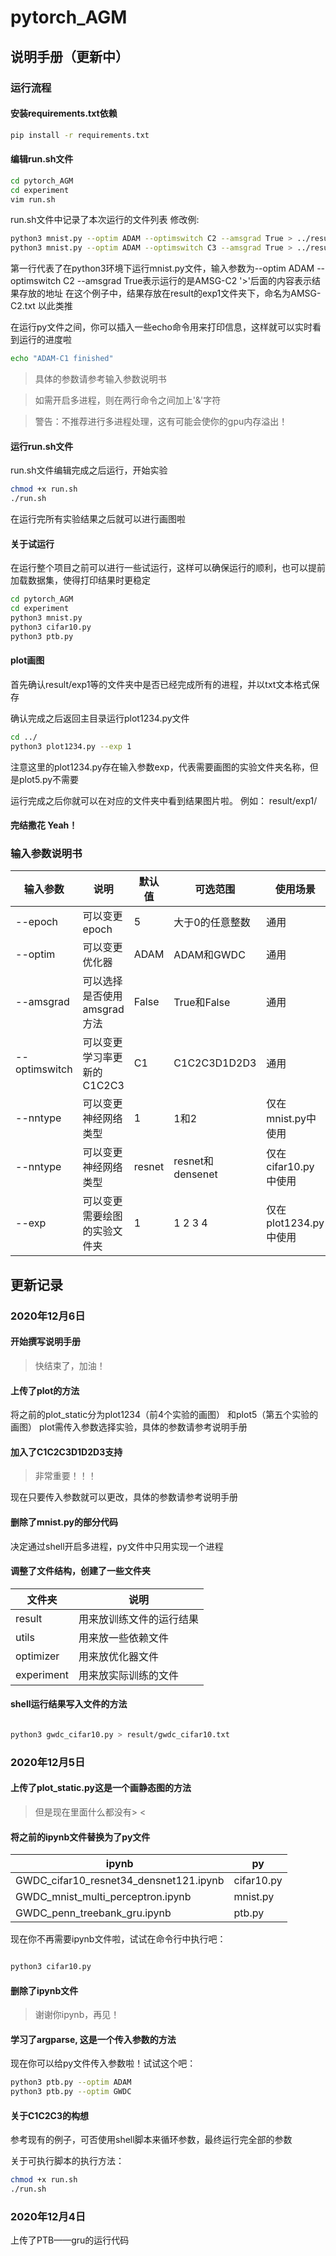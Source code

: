 # pytorch_AGM

## 说明手册（更新中）

### 运行流程

#### 安装requirements.txt依赖
```bash
pip install -r requirements.txt
```
#### 编辑run.sh文件
```bash
cd pytorch_AGM
cd experiment
vim run.sh
```
run.sh文件中记录了本次运行的文件列表
修改例:
```bash
python3 mnist.py --optim ADAM --optimswitch C2 --amsgrad True > ../result/exp1/AMSG-C2.txt
python3 mnist.py --optim ADAM --optimswitch C3 --amsgrad True > ../result/exp1/AMSG-C3.txt
```
第一行代表了在python3环境下运行mnist.py文件，输入参数为--optim ADAM --optimswitch C2 --amsgrad True表示运行的是AMSG-C2
'>'后面的内容表示结果存放的地址 在这个例子中，结果存放在result的exp1文件夹下，命名为AMSG-C2.txt
以此类推

在运行py文件之间，你可以插入一些echo命令用来打印信息，这样就可以实时看到运行的进度啦
```bash
echo "ADAM-C1 finished"
```
>具体的参数请参考输入参数说明书

>如需开启多进程，则在两行命令之间加上'&'字符

>警告：不推荐进行多进程处理，这有可能会使你的gpu内存溢出！

#### 运行run.sh文件

run.sh文件编辑完成之后运行，开始实验
```bash
chmod +x run.sh
./run.sh 
```

在运行完所有实验结果之后就可以进行画图啦

#### 关于试运行
在运行整个项目之前可以进行一些试运行，这样可以确保运行的顺利，也可以提前加载数据集，使得打印结果时更稳定
```bash
cd pytorch_AGM
cd experiment
python3 mnist.py
python3 cifar10.py
python3 ptb.py
```

#### plot画图
首先确认result/exp1等的文件夹中是否已经完成所有的进程，并以txt文本格式保存

确认完成之后返回主目录运行plot1234.py文件
```bash
cd ../
python3 plot1234.py --exp 1
```
注意这里的plot1234.py存在输入参数exp，代表需要画图的实验文件夹名称，但是plot5.py不需要

运行完成之后你就可以在对应的文件夹中看到结果图片啦。
例如： result/exp1/

#### 完结撒花 Yeah！

### 输入参数说明书
|输入参数|说明|默认值|可选范围|使用场景|
|-----|-----|-----|-----|-----|
|--epoch|可以变更epoch|5|大于0的任意整数|通用|
|--optim|可以变更优化器|ADAM|ADAM和GWDC|通用|
|--amsgrad|可以选择是否使用amsgrad方法|False|True和False|通用|
|--optimswitch|可以变更学习率更新的C1C2C3|C1|C1C2C3D1D2D3|通用|
|--nntype|可以变更神经网络类型|1|1和2|仅在mnist.py中使用|
|--nntype|可以变更神经网络类型|resnet|resnet和densenet|仅在cifar10.py中使用|
|--exp|可以变更需要绘图的实验文件夹|1|1 2 3 4|仅在plot1234.py中使用|

## 更新记录
### 2020年12月6日

#### 开始撰写说明手册
>快结束了，加油！

#### 上传了plot的方法
将之前的plot_static分为plot1234（前4个实验的画图）
和plot5（第五个实验的画图）
plot需传入参数选择实验，具体的参数请参考说明手册

#### 加入了C1C2C3D1D2D3支持
>非常重要！！！

现在只要传入参数就可以更改，具体的参数请参考说明手册

#### 删除了mnist.py的部分代码
决定通过shell开启多进程，py文件中只用实现一个进程

#### 调整了文件结构，创建了一些文件夹
|文件夹|说明|
|-----|-----|
|result|用来放训练文件的运行结果|
|utils|用来放一些依赖文件|
|optimizer|用来放优化器文件|
|experiment|用来放实际训练的文件|

#### shell运行结果写入文件的方法
```bash

python3 gwdc_cifar10.py > result/gwdc_cifar10.txt

``` 

### 2020年12月5日
#### 上传了plot_static.py这是一个画静态图的方法
>但是现在里面什么都没有> <

#### 将之前的ipynb文件替换为了py文件
|ipynb|py|
|-----|-----|
|GWDC_cifar10_resnet34_densnet121.ipynb|cifar10.py|
|GWDC_mnist_multi_perceptron.ipynb|mnist.py|
|GWDC_penn_treebank_gru.ipynb|ptb.py|

现在你不再需要ipynb文件啦，试试在命令行中执行吧：
```bash

python3 cifar10.py

```
#### 删除了ipynb文件
>谢谢你ipynb，再见！

#### 学习了argparse, 这是一个传入参数的方法
现在你可以给py文件传入参数啦！试试这个吧：
```bash
python3 ptb.py --optim ADAM
python3 ptb.py --optim GWDC

```
#### 关于C1C2C3的构想
参考现有的例子，可否使用shell脚本来循环参数，最终运行完全部的参数

关于可执行脚本的执行方法：
```bash
chmod +x run.sh
./run.sh 
```


### 2020年12月4日
上传了PTB——gru的运行代码

